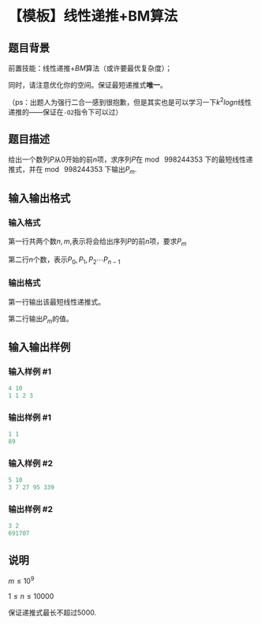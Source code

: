 # 【模板】线性递推+BM算法

## 题目背景

前置技能：线性递推+$BM$算法（或许要最优复杂度）；

同时，请注意优化你的空间。保证最短递推式**唯一**。

（ps：出题人为强行二合一感到很抱歉，但是其实也是可以学习一下$k^2logn$线性递推的——保证在`-O2`指令下可以过）

## 题目描述

给出一个数列$P$从$0$开始的前$n$项，求序列$P$在$\bmod~998244353$ 下的最短线性递推式，并在$\bmod~998244353$ 下输出$P_m$.

## 输入输出格式

### 输入格式

第一行共两个数$n,m$,表示将会给出序列$P$的前$n$项，要求$P_m$

第二行$n$个数，表示$P_0,P_1,P_2\cdots P_{n-1}$

### 输出格式

第一行输出该最短线性递推式。

第二行输出$P_m$的值。

## 输入输出样例

### 输入样例 #1

```cpp
4 10
1 1 2 3

```
### 输出样例 #1

```cpp
1 1 
89

```
### 输入样例 #2

```cpp
5 10
3 7 27 95 339
```


### 输出样例 #2

```cpp
3 2
691707

```
## 说明

$m\leq 10^9$

$1\leq n\leq 10000$

保证递推式最长不超过$5000$.

